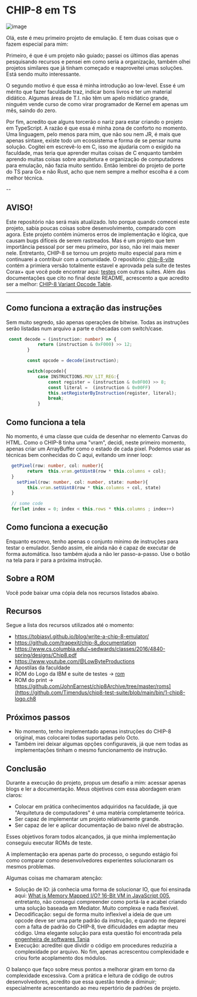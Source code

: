 # CHIP-8 em TS
![image](https://github.com/user-attachments/assets/42148870-5bc0-4773-ac92-ed14af3a598f)

Olá, este é meu primeiro projeto de emulação. E tem duas coisas que o fazem especial para mim:

Primeiro, é que é um projeto não guiado; passei os últimos dias apenas pesquisando recursos e pensei em como seria a organização, também olhei projetos similares que já tinham começado e reaproveitei umas soluções. Está sendo muito interessante. 

O segundo motivo é que essa é minha introdução ao low-level. Esse é um mérito que fazer faculdade traz, indicar bons livros e ter um material didático. Algumas áreas de T.I. não têm um apelo midiático grande, ninguém vende curso de como virar programador de Kernel em apenas um mês, saindo do zero. 

Por fim, acredito que alguns torcerão o nariz para estar criando o projeto em TypeScript. A razão é que essa é minha zona de conforto no momento. Uma linguagem, pelo menos para mim, que não sou nem JR, é mais que apenas sintaxe, existe todo um ecossistema e forma de se pensar numa solução. Cogitei em escrevê-lo em C, isso me ajudaria com o exigido na faculdade, mas teria que aprender muitas coisas de C enquanto também aprendo muitas coisas sobre arquitetura e organização de computadores para emulação, não fazia muito sentido. Então lembrei do projeto de porte do TS para Go e não Rust, acho que nem sempre a melhor escolha é a com melhor técnica.

--
## AVISO!
Este repositório não será mais atualizado. Isto porque quando comecei este projeto, sabia poucas coisas sobre desenvolvimento, comparado com agora. Este projeto contém inúmeros erros de implementação e lógica, que causam bugs difíceis de serem rastreados. Mas é um projeto que tem importância pessoal por ser meu primeiro, por isso, não irei mais mexer nele. Entretanto, CHIP-8 se tornou um projeto muito especial para mim e continuarei a contribuir com a comunidade. O repositório: [chip-8-vite](https://github.com/vini-basilio/chip8-vite) contém a primiera versão totalmente estavel e aprovada pela suíte de testes Corax+ que você pode encontrar aqui: [testes](https://github.com/Timendus/chip8-test-suite/tree/main) com outras suítes. Além das documentações que cito no final deste README, acrescento a que acredito ser a melhor: [CHIP-8 Variant Opcode Table](https://chip8.gulrak.net/#quirk6). 

---
## Como funciona a extração das instruções
Sem muito segredo, são apenas operações de bitwise. Todas as instruções serão listadas num arquivo a parte e checadas com switch/case.
```ts
 const decode = (instruction: number) => {
            return (instruction & 0xF000) >> 12;
        }

        const opcode = decode(instruction);

        switch(opcode){
            case INSTRUCTIONS.MOV_LIT_REG:{
                const register = (instruction & 0x0F00) >> 8;
                const literal =  (instruction & 0x00FF)
                this.setRegisterByInstruction(register, literal);
                break;
            }
```
## Como funciona a tela
No momento, é uma classe que cuida de desenhar no elemento Canvas do HTML. Como o CHIP-8 tinha uma "vram", decidi, neste primeiro momento, apenas criar um ArrayBuffer como o estado de cada pixel. Podemos usar as técnicas bem conhecidas do C aqui, evitando um inner loop: 
```ts
  getPixel(row: number, col: number){
        return  this.vram.getUint8(row * this.columns + col);
  }
    setPixel(row: number, col: number, state: number){
        this.vram.setUint8(row * this.columns + col, state)
  }

  // some code
  for(let index = 0; index < this.rows * this.columns ; index++)
```
## Como funciona a execução
Enquanto escrevo, tenho apenas o conjunto mínimo de instruções para testar o emulador. Sendo assim, ele ainda não é capaz de executar de forma automática. Isso também ajuda a não ler passo-a-passo. Use o botão na tela para ir para a próxima instrução.

## Sobre a ROM
Você pode baixar uma cópia dela nos recursos listados abaixo.

## Recursos
Segue a lista dos recursos utilizados até o momento:
- https://tobiasvl.github.io/blog/write-a-chip-8-emulator/
- https://github.com/trapexit/chip-8_documentation
- https://www.cs.columbia.edu/~sedwards/classes/2016/4840-spring/designs/Chip8.pdf
- https://www.youtube.com/@LowByteProductions
- Apostilas da faculdade
- ROM do Logo da IBM e suite de testes -> [rom](https://github.com/JohnEarnest/chip8Archive/tree/master/roms)
- ROM do print -> https://github.com/JohnEarnest/chip8Archive/tree/master/roms](https://github.com/Timendus/chip8-test-suite/blob/main/bin/1-chip8-logo.ch8

## Próximos passos
- No momento, tenho implementado apenas instruções do CHIP-8 original, mas colocarei todas suportadas pelo Octo.
- Também irei deixar algumas opções configuraveis, já que nem todas as implementações tinham o mesmo funcionamento de instrução.

## Conclusão

Durante a execução do projeto, propus um desafio a mim: acessar apenas blogs e ler a documentação. Meus objetivos com essa abordagem eram claros:

- Colocar em prática conhecimentos adquiridos na faculdade, já que "Arquitetura de computadores" é uma matéria completamente teórica.
- Ser capaz de implementar um projeto relativamente grande.
- Ser capaz de ler e aplicar documentação de baixo nível de abstração.

Esses objetivos foram todos alcançados, já que minha implementação conseguiu executar ROMs de teste.

A implementação era apenas parte do processo, o segundo estágio foi como comparar como desenvolvedores experientes solucionaram os mesmos problemas. 

Algumas coisas me chamaram atenção:

- Solução de IO:  já conhecia uma forma de solucionar IO, que foi ensinada aqui: [What is Memory Mapped I/O? 16-Bit VM in JavaScript 005](https://www.youtube.com/watch?v=hLYGTpvoMgE&list=PLP29wDx6QmW5DdwpdwHCRJsEubS5NrQ9b&index=5), entretanto, não consegui compreender como portá-la e acabei criando uma 
solução baseada em Mediator. Muito complexa e nada flexível. 
- Decodificação: segui de forma muito inflexível a ideia de que um opcode deve ser uma parte padrão da instrução, e quando me deparei com a falta de padrão do CHIP-8, tive dificuldades em adaptar meu código. Uma elegante solução para esta questão foi encontrada pela [engenheira de softwares Tania](https://www.taniarascia.com/writing-an-emulator-in-javascript-chip8/) 
- Execução: acreditei que dividir o código em procedures reduziria a complexidade por arquivo. No fim, apenas acrescentou complexidade e criou forte acoplamento dos módulos.

O balanço que faço sobre meus pontos a melhorar giram em torno da complexidade excessiva. Com a prática e leitura de código de outros desenvolvedores, acredito que essa questão tende a diminuir; especialmente acrescentando ao meu repertório de padrões de projeto.
